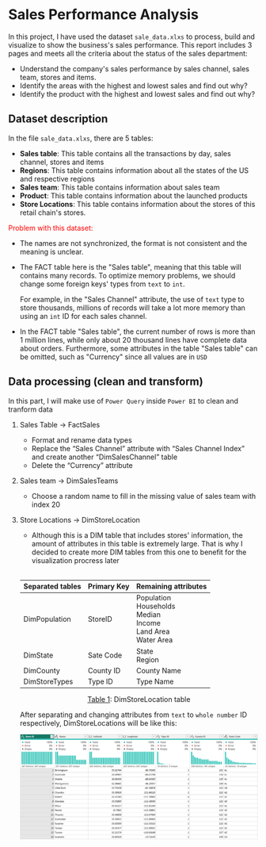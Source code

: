 # Sales Performance Analysis

In this project, I have used the dataset `sale_data.xlxs` to process, build and visualize to show the business's sales performance. This report includes 3 pages and meets all the criteria about the status of the sales department:

- Understand the company's sales performance by sales channel, sales team, stores and items.
- Identify the areas with the highest and lowest sales and find out why?
- Identify the product with the highest and lowest sales and find out why?

## Dataset description

In the file `sale_data.xlxs`, there are 5 tables:

- **Sales table**: This table contains all the transactions by day, sales channel, stores and items
- **Regions**: This table contains information about all the states of the US and respective regions
- **Sales team**: This table contains information about sales team
- **Product**: This table contains information about the launched products
- **Store Locations**: This table contains information about the stores of this retail chain's stores.

<span style="color:red">Problem with this dataset:</span>

- The names are not synchronized, the format is not consistent and the meaning is unclear.
- The FACT table here is the "Sales table", meaning that this table will contains many records. To optimize memory problems, we should change some foreign keys' types from `text` to `int`.

  For example, in the "Sales Channel" attribute, the use of `text` type to store thousands, millions of records will take a lot more memory than using an `int` ID for each sales channel.

- In the FACT table "Sales table", the current number of rows is more than 1 million lines, while only about 20 thousand lines have complete data about orders. Furthermore, some attributes in the table "Sales table" can be omitted, such as "Currency" since all values are in `USD`

## Data processing (clean and transform)

In this part, I will make use of `Power Query` inside `Power BI` to clean and tranform data

1. Sales Table -> FactSales

   - Format and rename data types
   - Replace the “Sales Channel” attribute with “Sales Channel Index” and create another “DimSalesChannel” table
   - Delete the “Currency” attribute

2. Sales team -> DimSalesTeams

   - Choose a random name to fill in the missing value of sales team with index 20

3. Store Locations -> DimStoreLocation

   - Although this is a DIM table that includes stores' information, the amount of attributes in this table is extremely large. That is why I decided to create more DIM tables from this one to benefit for the visualization procress later <br><br>
   <div align="center">

   | Separated tables | Primary Key | Remaining attributes                                                              |
   | ---------------- | ----------- | --------------------------------------------------------------------------------- |
   | DimPopulation    | StoreID     | Population <br> Households <br> Median <br> Income <br> Land Area <br> Water Area |
   | DimState         | Sate Code   | State <br> Region                                                                 |
   | DimCounty        | County ID   | County Name                                                                       |
   | DimStoreTypes    | Type ID     | Type Name                                                                         |

    </div>
    <p align = "center"> <u>Table 1</u>: DimStoreLocation table </p>

   After separating and changing attributes from `text` to `whole number` ID respectively, DimStoreLocations will be like this:

   ![image](./img/dimstorelocation.png)
